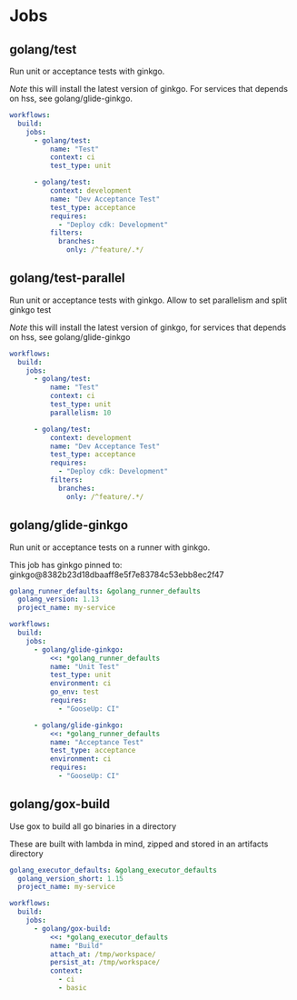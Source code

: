 # Jobs

## golang/test

Run unit or acceptance tests with ginkgo.

_Note_ this will install the latest version of ginkgo.
For services that depends on hss, see golang/glide-ginkgo.


```yaml
workflows:
  build:
    jobs:
      - golang/test:
          name: "Test"
          context: ci
          test_type: unit

      - golang/test:
          context: development
          name: "Dev Acceptance Test"
          test_type: acceptance
          requires:
            - "Deploy cdk: Development"
          filters:
            branches:
              only: /^feature/.*/
```

## golang/test-parallel

Run unit or acceptance tests with ginkgo.  Allow to set parallelism and split ginkgo test

_Note_ this will install the latest version of ginkgo,
for services that depends on hss, see golang/glide-ginkgo


```yaml
workflows:
  build:
    jobs:
      - golang/test:
          name: "Test"
          context: ci
          test_type: unit
          parallelism: 10

      - golang/test:
          context: development
          name: "Dev Acceptance Test"
          test_type: acceptance
          requires:
            - "Deploy cdk: Development"
          filters:
            branches:
              only: /^feature/.*/
```

## golang/glide-ginkgo

Run unit or acceptance tests on a runner with ginkgo.

This job has ginkgo pinned to: ginkgo@8382b23d18dbaaff8e5f7e83784c53ebb8ec2f47


```yaml
golang_runner_defaults: &golang_runner_defaults
  golang_version: 1.13
  project_name: my-service

workflows:
  build:
    jobs:
      - golang/glide-ginkgo:
          <<: *golang_runner_defaults
          name: "Unit Test"
          test_type: unit
          environment: ci
          go_env: test
          requires:
            - "GooseUp: CI"

      - golang/glide-ginkgo:
          <<: *golang_runner_defaults
          name: "Acceptance Test"
          test_type: acceptance
          environment: ci
          requires:
            - "GooseUp: CI"
```

## golang/gox-build

Use gox to build all go binaries in a directory

These are built with lambda in mind, zipped and stored in an artifacts directory

```yaml
golang_executor_defaults: &golang_executor_defaults
  golang_version_short: 1.15
  project_name: my-service

workflows:
  build:
    jobs:
      - golang/gox-build:
          <<: *golang_executor_defaults
          name: "Build"
          attach_at: /tmp/workspace/
          persist_at: /tmp/workspace/
          context:
            - ci
            - basic

```
